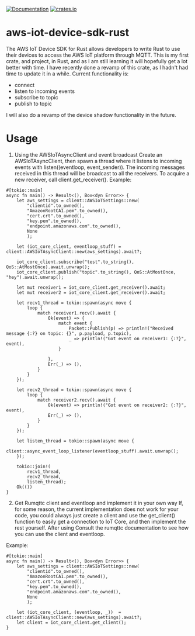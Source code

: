 [![Documentation](https://docs.rs/aws-iot-device-sdk-rust/badge.svg)](https://docs.rs/aws-iot-device-sdk-rust/)
[![crates.io](https://img.shields.io/crates/v/aws-iot-device-sdk-rust)](https://crates.io/crates/aws-iot-device-sdk-rust)


# aws-iot-device-sdk-rust

The AWS IoT Device SDK for Rust allows developers to write Rust to use their devices to access the AWS IoT platform through MQTT.
This is my first crate, and project, in Rust, and as I am still learning it will hopefully get a lot better with time.
I have recently done a revamp of this crate, as I hadn't had time to update it in a while.
Current functionality is:
- connect
- listen to incoming events
- subscribe to topic
- publish to topic

I will also do a revamp of the device shadow functionality in the future.



# Usage

1. Using the AWSIoTAsyncClient and event broadcast
Create an AWSIoTAsyncClient, then spawn a thread where it listens to incoming events with listen((eventloop, event_sender)). The incoming messages received in this thread will be broadcast to all the receivers. To acquire a new receiver, call client.get_receiver().
Example:

```
#[tokio::main]
async fn main() -> Result<(), Box<dyn Error>> {
    let aws_settings = client::AWSIoTSettings::new(
        "clientid".to_owned(),
        "AmazonRootCA1.pem".to_owned(),
        "cert.crt".to_owned(),
        "key.pem".to_owned(),
        "endpoint.amazonaws.com".to_owned(),
        None
        );

    let (iot_core_client, eventloop_stuff) = client::AWSIoTAsyncClient::new(aws_settings).await?;

    iot_core_client.subscribe("test".to_string(), QoS::AtMostOnce).await.unwrap();
    iot_core_client.publish("topic".to_string(), QoS::AtMostOnce, "hey").await.unwrap();

    let mut receiver1 = iot_core_client.get_receiver().await;
    let mut receiver2 = iot_core_client.get_receiver().await;

    let recv1_thread = tokio::spawn(async move {
        loop {
            match receiver1.recv().await {
                Ok(event) => {
                    match event {
                        Packet::Publish(p) => println!("Received message {:?} on topic: {}", p.payload, p.topic),
                        _ => println!("Got event on receiver1: {:?}", event),
                    }

                },
                Err(_) => (),
            }
        }
    });

    let recv2_thread = tokio::spawn(async move {
        loop {
            match receiver2.recv().await {
                Ok(event) => println!("Got event on receiver2: {:?}", event),
                Err(_) => (),
            }
        }
    });

    let listen_thread = tokio::spawn(async move {
            client::async_event_loop_listener(eventloop_stuff).await.unwrap();
    });

    tokio::join!(
        recv1_thread,
        recv2_thread,
        listen_thread);
    Ok(())
}
```

2. Get Rumqttc client and eventloop and implement it in your own way
If, for some reason, the current implementation does not work for your code, you could always just create a client and use the get_client() function to easily get a connection to IoT Core, and then implement the rest yourself.
After using 
Consult the rumqttc documentation to see how you can use the client and eventloop.

Example:

```
#[tokio::main]
async fn main() -> Result<(), Box<dyn Error>> {
    let aws_settings = client::AWSIoTSettings::new(
        "clientid".to_owned(),
        "AmazonRootCA1.pem".to_owned(),
        "cert.crt".to_owned(),
        "key.pem".to_owned(),
        "endpoint.amazonaws.com".to_owned(),
        None
        );

    let (iot_core_client, (eventloop, _))  = client::AWSIoTAsyncClient::new(aws_settings).await?;
    let client = iot_core_client.get_client();
}
```

